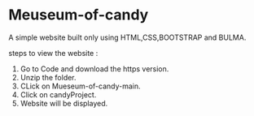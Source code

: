 # Meuseum-of-candy

A simple website built only using HTML,CSS,BOOTSTRAP and BULMA.

steps to view the website :
1.  Go to Code and download the https version.
2.  Unzip the folder.
3.  CLick on Mueseum-of-candy-main.
4.  Click on candyProject.
5.  Website will be displayed.
